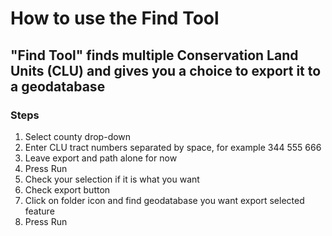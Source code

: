 # How to use the Find Tool

## "Find Tool" finds multiple Conservation Land Units (CLU) and gives you a choice to export it to a geodatabase

### Steps

1. Select county drop-down
2. Enter CLU tract numbers separated by space,  for example 344 555 666
3. Leave export and path alone for now
4. Press Run
5. Check your selection if it is what you want
6. Check export button
7. Click on folder icon and find geodatabase you want export selected feature
8. Press Run
